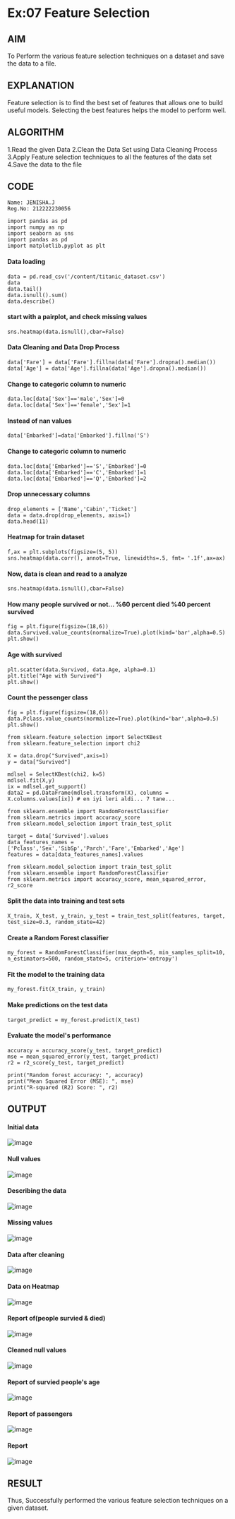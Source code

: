 # Ex:07 Feature Selection
## AIM
To Perform the various feature selection techniques on a dataset and save the data to a file. 

## EXPLANATION
Feature selection is to find the best set of features that allows one to build useful models.
Selecting the best features helps the model to perform well. 

## ALGORITHM
1.Read the given Data
2.Clean the Data Set using Data Cleaning Process
3.Apply Feature selection techniques to all the features of the data set
4.Save the data to the file

## CODE
```
Name: JENISHA.J
Reg.No: 212222230056
```
```
import pandas as pd
import numpy as np
import seaborn as sns
import pandas as pd
import matplotlib.pyplot as plt
```
#### Data loading
```
data = pd.read_csv('/content/titanic_dataset.csv')
data
data.tail()
data.isnull().sum()
data.describe()
```
#### start with a pairplot, and check missing values
```
sns.heatmap(data.isnull(),cbar=False)
```
#### Data Cleaning and Data Drop Process
```
data['Fare'] = data['Fare'].fillna(data['Fare'].dropna().median())
data['Age'] = data['Age'].fillna(data['Age'].dropna().median())
```
#### Change to categoric column to numeric
```
data.loc[data['Sex']=='male','Sex']=0
data.loc[data['Sex']=='female','Sex']=1
```
#### Instead of nan values
```
data['Embarked']=data['Embarked'].fillna('S')
```
#### Change to categoric column to numeric
```
data.loc[data['Embarked']=='S','Embarked']=0
data.loc[data['Embarked']=='C','Embarked']=1
data.loc[data['Embarked']=='Q','Embarked']=2
```
#### Drop unnecessary columns
```
drop_elements = ['Name','Cabin','Ticket']
data = data.drop(drop_elements, axis=1)
data.head(11)
```
#### Heatmap for train dataset
```
f,ax = plt.subplots(figsize=(5, 5))
sns.heatmap(data.corr(), annot=True, linewidths=.5, fmt= '.1f',ax=ax)
```
#### Now, data is clean and read to a analyze
```
sns.heatmap(data.isnull(),cbar=False)
```
#### How many people survived or not... %60 percent died %40 percent survived
```
fig = plt.figure(figsize=(18,6))
data.Survived.value_counts(normalize=True).plot(kind='bar',alpha=0.5)
plt.show()
```
#### Age with survived
```
plt.scatter(data.Survived, data.Age, alpha=0.1)
plt.title("Age with Survived")
plt.show()
```
#### Count the pessenger class
```
fig = plt.figure(figsize=(18,6))
data.Pclass.value_counts(normalize=True).plot(kind='bar',alpha=0.5)
plt.show()

from sklearn.feature_selection import SelectKBest
from sklearn.feature_selection import chi2

X = data.drop("Survived",axis=1)
y = data["Survived"]

mdlsel = SelectKBest(chi2, k=5)
mdlsel.fit(X,y)
ix = mdlsel.get_support()
data2 = pd.DataFrame(mdlsel.transform(X), columns = X.columns.values[ix]) # en iyi leri aldi... 7 tane...

from sklearn.ensemble import RandomForestClassifier
from sklearn.metrics import accuracy_score
from sklearn.model_selection import train_test_split

target = data['Survived'].values
data_features_names = ['Pclass','Sex','SibSp','Parch','Fare','Embarked','Age']
features = data[data_features_names].values

from sklearn.model_selection import train_test_split
from sklearn.ensemble import RandomForestClassifier
from sklearn.metrics import accuracy_score, mean_squared_error, r2_score
```
#### Split the data into training and test sets
```
X_train, X_test, y_train, y_test = train_test_split(features, target, test_size=0.3, random_state=42)
```
#### Create a Random Forest classifier
```
my_forest = RandomForestClassifier(max_depth=5, min_samples_split=10, n_estimators=500, random_state=5, criterion='entropy')
```
#### Fit the model to the training data
```
my_forest.fit(X_train, y_train)
```
#### Make predictions on the test data
```
target_predict = my_forest.predict(X_test)
```
#### Evaluate the model's performance
```
accuracy = accuracy_score(y_test, target_predict)
mse = mean_squared_error(y_test, target_predict)
r2 = r2_score(y_test, target_predict)

print("Random forest accuracy: ", accuracy)
print("Mean Squared Error (MSE): ", mse)
print("R-squared (R2) Score: ", r2)
```

## OUTPUT
#### Initial data
![image](https://github.com/Jenishajustin/ODD2023-Datascience-Ex-07/assets/119405070/0f18dc3c-b5a9-469f-abf7-49a829a46ea4)

#### Null values
![image](https://github.com/Jenishajustin/ODD2023-Datascience-Ex-07/assets/119405070/df3b4c1a-b5c4-4166-a757-c20af0577af4)

#### Describing the data
![image](https://github.com/Jenishajustin/ODD2023-Datascience-Ex-07/assets/119405070/fe9062ca-fff8-45a8-a369-8474a5d58963)

#### Missing values
![image](https://github.com/Jenishajustin/ODD2023-Datascience-Ex-07/assets/119405070/501d95b7-a483-4278-ac68-ab399d2aa9f8)

#### Data after cleaning
![image](https://github.com/Jenishajustin/ODD2023-Datascience-Ex-07/assets/119405070/9463d8bf-4f7a-486f-990f-76bc0e979cef)

#### Data on Heatmap
![image](https://github.com/Jenishajustin/ODD2023-Datascience-Ex-07/assets/119405070/69ec7bb1-9327-44c0-9963-7f304fb6977a)

#### Report of(people survied & died)
![image](https://github.com/Jenishajustin/ODD2023-Datascience-Ex-07/assets/119405070/743e157d-8d36-46fd-ad4b-a25a40046d8f)

#### Cleaned null values
![image](https://github.com/Jenishajustin/ODD2023-Datascience-Ex-07/assets/119405070/22ecf14d-f4c3-4466-ba83-e1b8d18e4670)

#### Report of survied people's age
![image](https://github.com/Jenishajustin/ODD2023-Datascience-Ex-07/assets/119405070/4cd0f502-cd12-4e47-aef0-14593129b6d5)

#### Report of passengers
![image](https://github.com/Jenishajustin/ODD2023-Datascience-Ex-07/assets/119405070/8063ccf3-e567-4ed7-8d71-6c65dba3c130)

#### Report
![image](https://github.com/Jenishajustin/ODD2023-Datascience-Ex-07/assets/119405070/643f502d-e3f3-4a42-bf91-f7fd7875bcd0)

## RESULT
Thus, Successfully performed the various feature selection techniques on a given dataset.
